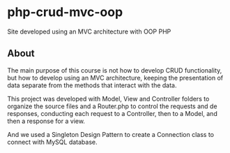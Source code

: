 # php-crud-mvc-oop
Site developed using an MVC architecture with OOP PHP  

## About   
The main purpose of this course is not how to develop CRUD functionality, but how to develop using an MVC architecture, keeping the presentation of data separate from the methods that interact with the data.  

This project was developed with Model, View and Controller folders to organize the source files and a Router.php to control the requests and de responses, conducting each request to a Controller, then to a Model, and then a response for a view.  

And we used a Singleton Design Pattern to create a Connection class to connect with MySQL database.  
